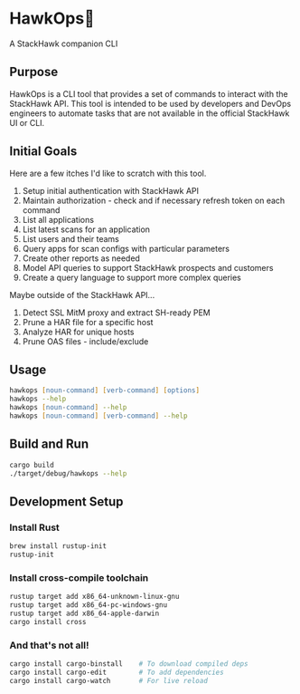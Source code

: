 # HawkOps🪽

A StackHawk companion CLI

## Purpose

HawkOps is a CLI tool that provides a set of commands to interact with the StackHawk API. This tool is intended to be used by developers and DevOps engineers to automate tasks that are not available in the official StackHawk UI or CLI.

## Initial Goals

Here are a few itches I'd like to scratch with this tool.

1. Setup initial authentication with StackHawk API
2. Maintain authorization - check and if necessary refresh token on each command
3. List all applications
4. List latest scans for an application
5. List users and their teams
6. Query apps for scan configs with particular parameters
8. Create other reports as needed
9. Model API queries to support StackHawk prospects and customers
10. Create a query language to support more complex queries

Maybe outside of the StackHawk API...

1. Detect SSL MitM proxy and extract SH-ready PEM
2. Prune a HAR file for a specific host
3. Analyze HAR for unique hosts
4. Prune OAS files - include/exclude

## Usage

```zsh
hawkops [noun-command] [verb-command] [options]
hawkops --help
hawkops [noun-command] --help
hawkops [noun-command] [verb-command] --help
```


## Build and Run

```zsh
cargo build
./target/debug/hawkops --help
```

## Development Setup

### Install Rust
    
```zsh
brew install rustup-init
rustup-init
```

### Install cross-compile toolchain
    
```zsh
rustup target add x86_64-unknown-linux-gnu
rustup target add x86_64-pc-windows-gnu
rustup target add x86_64-apple-darwin
cargo install cross
```

### And that's not all!
    
```zsh
cargo install cargo-binstall    # To download compiled deps
cargo install cargo-edit        # To add dependencies
cargo install cargo-watch       # For live reload
```
